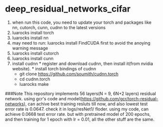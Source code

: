 # deep_residual_networks_cifar

1. when run this code, you need to update your torch and packages like nn, cutorch, cunn, cudnn to the latest versions
  1. luarocks install torch 
  2. luarocks install nn
  3. may need to run: luarocks install FindCUDA first to avoid the anoying warning message  
  4. luarocks install cutorch 
  5. luarocks install cunn 
  6. install cudnn
    * register and download cudnn, then install it(from nvidia website).
    * install torch bindings of cudnn
      * git clone https://github.com/soumith/cudnn.torch
      * cd cudnn.torch 
      * luarocks make 

###Note
This repository implements 56 layers(N = 9, 6N+2 layers) residual network.
using gcr's code and model(https://github.com/gcr/torch-residual-networks), can achive best training resluts till now, and also lowest test error rate is 
0.0647. check it in logs/resNet1/  floder. 
using my code, can achieve 0.0668 test error rate.  but with pretrained model of 200 epochs, and then training for 1 epoch with lr = 0.01, all the other stuff are the same. 
